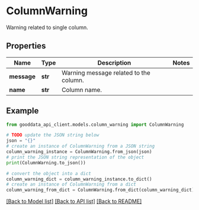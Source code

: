 # ColumnWarning

Warning related to single column.

## Properties

Name | Type | Description | Notes
------------ | ------------- | ------------- | -------------
**message** | **str** | Warning message related to the column. | 
**name** | **str** | Column name. | 

## Example

```python
from gooddata_api_client.models.column_warning import ColumnWarning

# TODO update the JSON string below
json = "{}"
# create an instance of ColumnWarning from a JSON string
column_warning_instance = ColumnWarning.from_json(json)
# print the JSON string representation of the object
print(ColumnWarning.to_json())

# convert the object into a dict
column_warning_dict = column_warning_instance.to_dict()
# create an instance of ColumnWarning from a dict
column_warning_from_dict = ColumnWarning.from_dict(column_warning_dict)
```
[[Back to Model list]](../README.md#documentation-for-models) [[Back to API list]](../README.md#documentation-for-api-endpoints) [[Back to README]](../README.md)



